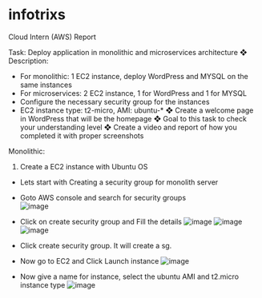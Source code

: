# infotrixs
Cloud Intern (AWS) Report

Task: Deploy application in monolithic and microservices architecture
❖ Description:
- For monolithic: 1 EC2 instance, deploy WordPress and MYSQL on the same instances
- For microservices: 2 EC2 instance, 1 for WordPress and 1 for MYSQL
- Configure the necessary security group for the instances
- EC2 instance type: t2-micro, AMI: ubuntu-*
❖ Create a welcome page in WordPress that will be the homepage
❖ Goal to this task to check your understanding level
❖ Create a video and report of how you completed it with proper screenshots

Monolithic: 
1.	Create a EC2 instance with Ubuntu OS
-	Lets start with Creating a security group for monolith server
-	Goto AWS console and search for security groups  
![image](https://github.com/saivamsipranay/infotrixs/assets/123617597/76575462-8d6e-44ef-b5ff-346b4398a7ef)
-	Click on create security group and Fill the details
![image](https://github.com/saivamsipranay/infotrixs/assets/123617597/a064c1bf-acb2-4367-a1ab-f9f3edf7568f)
![image](https://github.com/saivamsipranay/infotrixs/assets/123617597/66c03304-b785-440f-825c-b2264fc62641)
![image](https://github.com/saivamsipranay/infotrixs/assets/123617597/b1c40763-b0d5-45ac-8958-b065da6a5139)
-	Click create security group. It will create a sg.

-	Now go to EC2 and Click Launch instance 
![image](https://github.com/saivamsipranay/infotrixs/assets/123617597/2a8859a0-f60e-4e39-bf54-af31ba417d8e)
-	Now give a name for instance, select the ubuntu AMI and t2.micro instance type
![image](https://github.com/saivamsipranay/infotrixs/assets/123617597/314c0c20-3d9b-447f-aa7b-76ce636caf0e)
